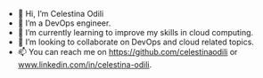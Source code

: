 - 👋 Hi, I’m Celestina Odili
- 👀 I’m a DevOps engineer.
- 🌱 I’m currently learning to improve my skills in cloud computing.
- 💞️ I’m looking to collaborate on DevOps and cloud related topics.
- 📫 You can reach me on https://github.com/celestinaodili or www.linkedin.com/in/celestina-odili.


<!---
celestinaodili/celestinaodili is a ✨ special ✨ repository because its `README.md` (this file) appears on your GitHub profile.
You can click the Preview link to take a look at your changes.
--->
